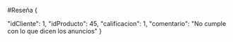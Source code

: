 #Reseña
{

"idCliente": 1,
"idProducto": 45,
"calificacion": 1,
"comentario": "No cumple con lo que dicen los anuncios"
}
